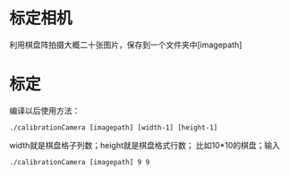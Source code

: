 # 标定相机
利用棋盘阵拍摄大概二十张图片，保存到一个文件夹中[imagepath]

# 标定
编译以后使用方法：
```shell
./calibrationCamera [imagepath] [width-1] [height-1]
```
width就是棋盘格子列数；height就是棋盘格式行数；
比如10*10的棋盘；输入
```shell
./calibrationCamera [imagepath] 9 9
```
